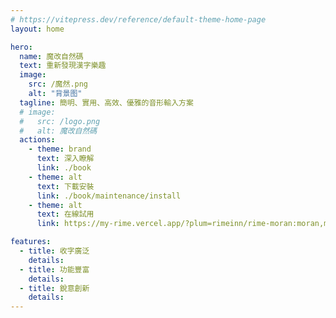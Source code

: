 ```yaml
---
# https://vitepress.dev/reference/default-theme-home-page
layout: home

hero:
  name: 魔改自然碼
  text: 重新發現漢字樂趣
  image:
    src: /魔然.png
    alt: "背景图"
  tagline: 簡明、實用、高效、優雅的音形輸入方案
  # image:
  #   src: /logo.png
  #   alt: 魔改自然碼
  actions:
    - theme: brand
      text: 深入瞭解
      link: ./book
    - theme: alt
      text: 下載安裝
      link: ./book/maintenance/install
    - theme: alt
      text: 在線試用
      link: https://my-rime.vercel.app/?plum=rimeinn/rime-moran:moran,moran_sentence,moran_fixed

features:
  - title: 收字廣泛
    details:
  - title: 功能豐富
    details:
  - title: 銳意創新
    details:
---
```

